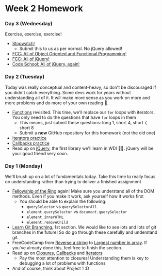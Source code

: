 # Week 2 Homework

### Day 3 (Wednesday)

Exercise, exercise, exercise!

* [Stopwatch!](labs/settimeout_and_setinterval.md)
  * Submit this to us as per normal. No jQuery allowed!
* [FCC: All of Object Oriented and Functional Programming!](https://www.freecodecamp.com/challenges/declare-javascript-objects-as-variables)
* [FCC: All of jQuery!](https://www.freecodecamp.com/challenges/learn-how-script-tags-and-document-ready-work)
* [Code School: All of jQuery, again!](https://www.codeschool.com/courses/try-jquery)


### Day 2 (Tuesday)

Today was really conceptual and content-heavy, so don't be discouraged if you didn't catch everything. Some devs work for years without understanding all of it. It will make more sense as you work on more and more problems and do more of your own reading 🙂. 

* [Functions](labs/functions.md) revisited. This time, we'll replace our `for` loops with iterators. You only need to do the questions that have `for` loops in them 
  * This means, just submit these questions: long 1, short 4, short 7, short 8
  * Submit a **new** GitHub repository for this homework (not the old one)
* [Iterators practice](labs/iterators_practice.md)
* [Callbacks practice](labs/callbacks_practice.md)
* Read up on [jQuery](04-jquery/readme.md), the first library we'll learn in WDI 🎉🎉. jQuery will be your good friend very soon.

### Day 1 (Monday)

We'll brush up on a lot of fundamentals today. Take this time to really focus on understanding rather than trying to deliver a finished assignment

* [Fellowship of the Ring](labs/fellowship.md) again! Make sure you understand all of the DOM methods. Even if you make it work, ask yourself how it works first
  * You should be able to explain the following:
    * `querySelector` vs `querySelectorAll`
    * `element.querySelector` vs `document.querySelector`
    * `element.innerHTML`
    * `element.removeChild`
* [Learn Git Branching](http://learngitbranching.js.org/), 1st section. We would like to see lots and lots of git branches in the future! So do go through these carefully and understand git.
* FreeCodeCamp from [Reverse a string](https://www.freecodecamp.com/challenges/reverse-a-string) to [Largest number in array](https://www.freecodecamp.com/challenges/return-largest-numbers-in-arrays). If you've already done this, feel free to finish the section.
* Read up on [Closures](02-js-jquery/closures.md), [Callbacks](02-js-jquery/js-callbacks-iterators/callbacks.md) and [Iterators](02-js-jquery/js-callbacks-iterators/iterators.md)
  * Pay the most attention to closures! Understanding them is key to debugging a lot of problems with functions
* And of course, think about Project 1 :D